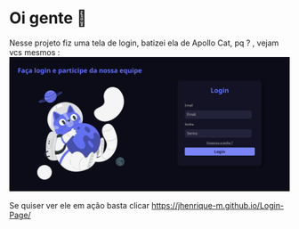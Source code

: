 # Oi gente 👋
Nesse projeto fiz uma tela de login, batizei ela de Apollo Cat, pq ? , vejam vcs mesmos : 
<br>
<img src="Capturar.PNG"> 

Se quiser ver ele em ação basta clicar https://jhenrique-m.github.io/Login-Page/

